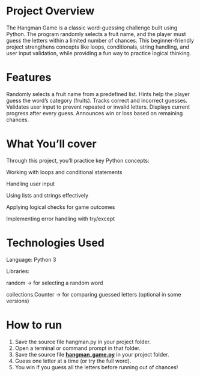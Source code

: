# Project Overview

The Hangman Game is a classic word-guessing challenge built using Python.
The program randomly selects a fruit name, and the player must guess the letters within a limited number of chances.
This beginner-friendly project strengthens concepts like loops, conditionals, string handling, and user input validation, while providing a fun way to practice logical thinking.

# Features

Randomly selects a fruit name from a predefined list.
Hints help the player guess the word’s category (fruits).
Tracks correct and incorrect guesses.
Validates user input to prevent repeated or invalid letters.
Displays current progress after every guess.
Announces win or loss based on remaining chances.

# What You’ll cover

Through this project, you’ll practice key Python concepts:

Working with loops and conditional statements

Handling user input

Using lists and strings effectively

Applying logical checks for game outcomes

Implementing error handling with try/except

# Technologies Used

Language: Python 3

Libraries:

random → for selecting a random word

collections.Counter → for comparing guessed letters (optional in some versions)
# How to run
1. Save the source file hangman.py
in your project folder.
2. Open a terminal or command prompt in that folder.
3. Save the source file **[hangman_game.py](./hangman_game.py)** in your project folder.
3. Guess one letter at a time (or try the full word).
4. You win if you guess all the letters before running out of chances!

